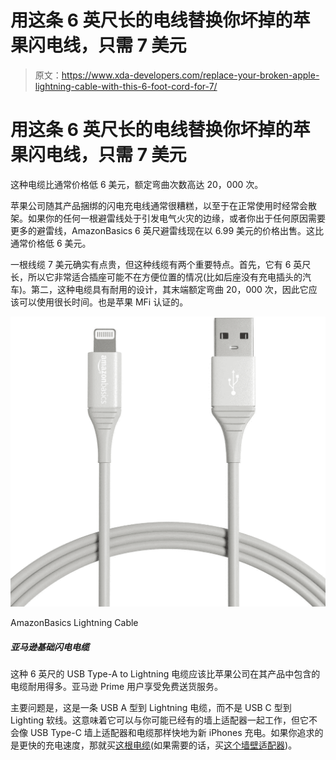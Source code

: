 # 用这条 6 英尺长的电线替换你坏掉的苹果闪电线，只需 7 美元

> 原文：<https://www.xda-developers.com/replace-your-broken-apple-lightning-cable-with-this-6-foot-cord-for-7/>

# 用这条 6 英尺长的电线替换你坏掉的苹果闪电线，只需 7 美元

这种电缆比通常价格低 6 美元，额定弯曲次数高达 20，000 次。

苹果公司随其产品捆绑的闪电充电线通常很糟糕，以至于在正常使用时经常会散架。如果你的任何一根避雷线处于引发电气火灾的边缘，或者你出于任何原因需要更多的避雷线，AmazonBasics 6 英尺避雷线现在以 6.99 美元的价格出售。这比通常价格低 6 美元。

一根线缆 7 美元确实有点贵，但这种线缆有两个重要特点。首先，它有 6 英尺长，所以它非常适合插座可能不在方便位置的情况(比如后座没有充电插头的汽车)。第二，这种电缆具有耐用的设计，其末端额定弯曲 20，000 次，因此它应该可以使用很长时间。也是苹果 MFi 认证的。

 <picture>![This 6-foot USB Type-A to Lightning cable should last you much longer than the cord Apple includes with its products. Amazon Prime subscribers get free shipping.](img/f20df9f7f428dde6832242305c0dfc03.png)</picture> 

AmazonBasics Lightning Cable

##### 亚马逊基础闪电电缆

这种 6 英尺的 USB Type-A to Lightning 电缆应该比苹果公司在其产品中包含的电缆耐用得多。亚马逊 Prime 用户享受免费送货服务。

主要问题是，这是一条 USB A 型到 Lightning 电缆，而不是 USB C 型到 Lighting 软线。这意味着它可以与你可能已经有的墙上适配器一起工作，但它不会像 USB Type-C 墙上适配器和电缆那样快地为新 iPhones 充电。如果你追求的是更快的充电速度，那就买[这根电缆](https://www.amazon.com/AmazonBasics-Braided-Lightning-Certified-Charger/dp/B07XLCDFSV?tag=xda-6iv4uno-20&ascsubtag=UUxdaUeUpU3658&asc_refurl=https%3A%2F%2Fwww.xda-developers.com%2Freplace-your-broken-apple-lightning-cable-with-this-6-foot-cord-for-7%2F&asc_campaign=Short-Term)(如果需要的话，买[这个墙壁适配器](https://www.amazon.com/Charger-Anker-Adapter-PowerPort-iPhone/dp/B07WRKXQ8W?tag=xda-6iv4uno-20&ascsubtag=UUxdaUeUpU3658&asc_refurl=https%3A%2F%2Fwww.xda-developers.com%2Freplace-your-broken-apple-lightning-cable-with-this-6-foot-cord-for-7%2F&asc_campaign=Short-Term))。